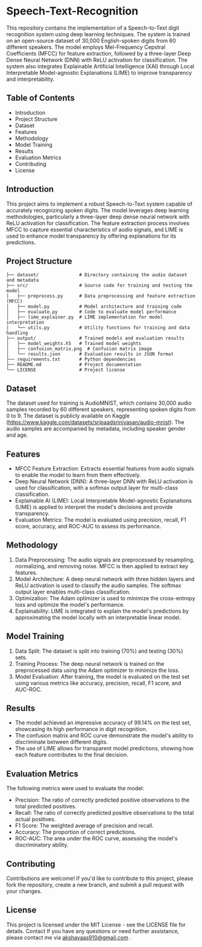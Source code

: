 # Speech-Text-Recognition
 This repository contains the implementation of a Speech-to-Text digit recognition system using deep learning techniques. The system is trained on an open-source dataset of 30,000 English-spoken digits from 60 different speakers. The model employs Mel-Frequency Cepstral Coefficients (MFCC) for feature extraction, followed by a three-layer Deep Dense Neural Network (DNN) with ReLU activation for classification. The system also integrates Explainable Artificial Intelligence (XAI) through Local Interpretable Model-agnostic Explanations (LIME) to improve transparency and interpretability.
## Table of Contents
* Introduction
* Project Structure
* Dataset
* Features
* Methodology
* Model Training
* Results
* Evaluation Metrics
* Contributing
* License
## Introduction
This project aims to implement a robust Speech-to-Text system capable of accurately recognizing spoken digits. The model leverages deep learning methodologies, particularly a three-layer deep dense neural network with ReLU activation for classification. The feature extraction process involves MFCC to capture essential characteristics of audio signals, and LIME is used to enhance model transparency by offering explanations for its predictions.
## Project Structure

```
├── dataset/               # Directory containing the audio dataset and metadata
├── src/                   # Source code for training and testing the model
│   ├── preprocess.py      # Data preprocessing and feature extraction (MFCC)
│   ├── model.py           # Model architecture and training code
│   ├── evaluate.py        # Code to evaluate model performance
│   ├── lime_explainer.py  # LIME implementation for model interpretation
│   └── utils.py           # Utility functions for training and data handling
├── output/                # Trained models and evaluation results
│   ├── model_weights.h5   # Trained model weights
│   ├── confusion_matrix.png  # Confusion matrix image
│   └── results.json       # Evaluation results in JSON format
├── requirements.txt       # Python dependencies
├── README.md              # Project documentation
└── LICENSE                # Project license
```
## Dataset
The dataset used for training is AudioMNIST, which contains 30,000 audio samples recorded by 60 different speakers, representing spoken digits from 0 to 9. The dataset is publicly available on Kaggle (https://www.kaggle.com/datasets/sripaadsrinivasan/audio-mnist). The audio samples are accompanied by metadata, including speaker gender and age.
## Features
* MFCC Feature Extraction: Extracts essential features from audio signals to enable the model to learn from them effectively.
* Deep Neural Network (DNN): A three-layer DNN with ReLU activation is used for classification, with a softmax output layer for multi-class classification.
* Explainable AI (LIME): Local Interpretable Model-agnostic Explanations (LIME) is applied to interpret the model's decisions and provide transparency.
* Evaluation Metrics: The model is evaluated using precision, recall, F1 score, accuracy, and ROC-AUC to assess its performance.
## Methodology
1. Data Preprocessing: The audio signals are preprocessed by resampling, normalizing, and removing noise. MFCC is then applied to extract key features.
2. Model Architecture: A deep neural network with three hidden layers and ReLU activation is used to classify the audio samples. The softmax output layer enables multi-class classification.
3. Optimization: The Adam optimizer is used to minimize the cross-entropy loss and optimize the model's performance.
4. Explainability: LIME is integrated to explain the model's predictions by approximating the model locally with an interpretable linear model.
## Model Training
1. Data Split: The dataset is split into training (70%) and testing (30%) sets.
2. Training Process: The deep neural network is trained on the preprocessed data using the Adam optimizer to minimize the loss.
3. Model Evaluation: After training, the model is evaluated on the test set using various metrics like accuracy, precision, recall, F1 score, and AUC-ROC.
## Results
* The model achieved an impressive accuracy of 99.14% on the test set, showcasing its high performance in digit recognition.
* The confusion matrix and ROC curve demonstrate the model's ability to discriminate between different digits.
* The use of LIME allows for transparent model predictions, showing how each feature contributes to the final decision.
## Evaluation Metrics
The following metrics were used to evaluate the model:
* Precision: The ratio of correctly predicted positive observations to the total predicted positives.
* Recall: The ratio of correctly predicted positive observations to the total actual positives.
* F1 Score: The weighted average of precision and recall.
* Accuracy: The proportion of correct predictions.
* ROC-AUC: The area under the ROC curve, assessing the model's discriminatory ability.
## Contributing
Contributions are welcome! If you'd like to contribute to this project, please fork the repository, create a new branch, and submit a pull request with your changes.
## License
This project is licensed under the MIT License - see the LICENSE file for details.
Contact If you have any questions or need further assistance, please contact me via akshayaas910@gmail.com .
